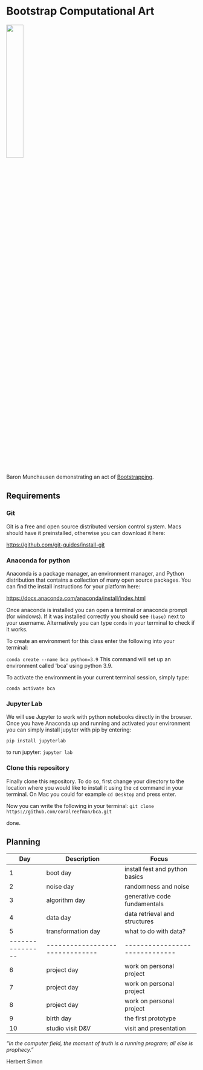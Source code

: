 # Bootstrap Computational Art

<img src="https://external-content.duckduckgo.com/iu/?u=https%3A%2F%2Fimg.huffingtonpost.com%2Fasset%2F5b6b3e792000009f00379402.jpeg%3Fops%3Dscalefit_720_noupscale&f=1&nofb=1" width=30%>

Baron Munchausen demonstrating an act of [Bootstrapping](https://www.huffpost.com/entry/pull-yourself-up-by-your-bootstraps-nonsense_n_5b1ed024e4b0bbb7a0e037d4).

## Requirements

### Git

Git is a free and open source distributed version control system.
Macs should have it preinstalled, otherwise you can download it here:

https://github.com/git-guides/install-git

### Anaconda for python

Anaconda is a package manager, an environment manager, and Python distribution that contains a collection of many open source packages.
You can find the install instructions for your platform here:

https://docs.anaconda.com/anaconda/install/index.html

Once anaconda is installed you can open a terminal or anaconda prompt (for windows). If it was installed correctly you should see `(base)` next to your username. Alternatively you can type `conda` in your terminal to check if it works.

To create an environment for this class enter the following into your terminal:

`conda create --name bca python=3.9`
This command will set up an environment called 'bca' using python 3.9.

To activate the environment in your current terminal session, simply type:

`conda activate bca`

### Jupyter Lab

We will use Jupyter to work with python notebooks directly in the browser.
Once you have Anaconda up and running and activated your environment you can simply install jupyter with pip by entering:

`pip install jupyterlab`

to run jupyter:
`jupyter lab`

### Clone this repository

Finally clone this repository. To do so, first change your directory to the location where you would like to install it using the `cd` command in your terminal. On Mac you could for example `cd Desktop` and press enter.

Now you can write the following in your terminal:
`git clone https://github.com/coralreefman/bca.git`

done.

## Planning

|Day             |Description                    |Focus                         |
|----------------|-------------------------------|------------------------------|
|1               |boot day                       |install fest and python basics|
|2               |noise day                      |randomness and noise          |
|3               |algorithm day                  |generative code fundamentals  |
|4               |data day                       |data retrieval and structures |
|5               |transformation day             |what to do with data?         |
|----------------|-------------------------------|------------------------------|
|6               |project day                    |work on personal project      |
|7               |project day                    |work on personal project      |
|8               |project day                    |work on personal project      |
|9               |birth day                     |the first prototype           |
|10              |studio visit D&V               |visit and presentation        |

_“In the computer field, the moment of truth is a_
_running program; all else is prophecy.”_

Herbert Simon
